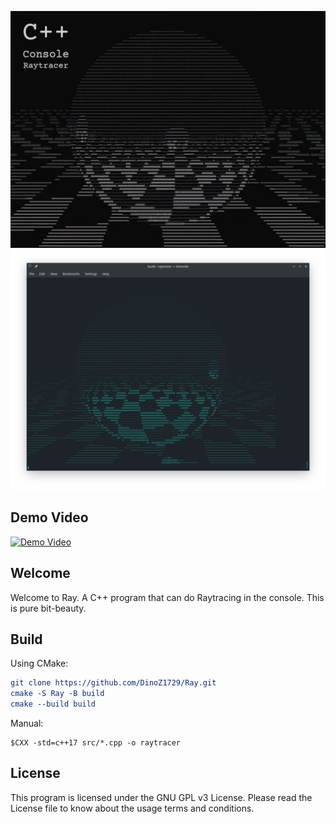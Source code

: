 ![Ray Cover Image](images/ray-cover.png)
![Ray Linux Cover Image](images/ray-linux.png)

## Demo Video
[![Demo Video](https://img.youtube.com/vi/QkETiyYWh2o/0.jpg)](https://www.youtube.com/watch?v=QkETiyYWh2o)

## Welcome

Welcome to Ray. A C++ program that can do Raytracing in the console. This is pure bit-beauty.

## Build

Using CMake: 
```CMake
git clone https://github.com/DinoZ1729/Ray.git
cmake -S Ray -B build
cmake --build build
```

Manual:
```shell
$CXX -std=c++17 src/*.cpp -o raytracer
```

## License

This program is licensed under the GNU GPL v3 License. Please read the License file to know about the usage terms and conditions.
